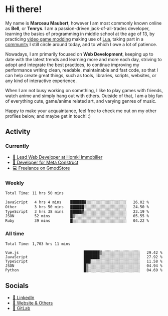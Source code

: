 # Hi there!

My name is **Marceau Maubert**, however I am most commonly known online as **Bell**, or **Tenrys**. I am a passion-driven jack-of-all-trades developer, learning the basics of programming in middle school at the age of 13, by practicing [video game modding](https://garrysmod.com) making use of [Lua](https://lua.org), taking part in a [community](https://metastruct.net) I still circle around today, and to which I owe a lot of patience.

Nowadays, I am primarily focused on **Web Development**, keeping up to date with the latest trends and learning more and more each day, striving to adopt  and integrate the best practices, to continue improving my performance writing clean, readable, maintainable and fast code, so that I can help create great things, such as tools, libraries, scripts, websites, or any kind of interactive experience.

When I am not busy working on something, I like to play games with friends, watch anime and simply hang out with others. Outside of that, I am a big fan of everything cute, game/anime related art, and varying genres of music.

Happy to make your acquaintance, feel free to check me out on my other profiles below, and maybe get in touch! :)

## Activity

### Currently

- [🏢 Lead Web Developer at Homki Immobilier](https://homki-immobilier.com)
- [🎈 Developer for Meta Construct](https://metastruct.net)
- [💻 Freelance on GmodStore](https://www.gmodstore.com/users/Tenrys)

### Weekly
<!--START_SECTION:wakaWeekly-->

```txt
Total Time: 11 hrs 50 mins

JavaScript   4 hrs 4 mins    ██████▓░░░░░░░░░░░░░░░░░░   26.02 %
Other        3 hrs 50 mins   ██████░░░░░░░░░░░░░░░░░░░   24.50 %
TypeScript   3 hrs 38 mins   █████▓░░░░░░░░░░░░░░░░░░░   23.19 %
JSON         52 mins         █▒░░░░░░░░░░░░░░░░░░░░░░░   05.55 %
Ruby         39 mins         █░░░░░░░░░░░░░░░░░░░░░░░░   04.22 %
```

<!--END_SECTION:wakaWeekly-->

### All time
<!--START_SECTION:wakaTotal-->

```text
Total Time: 1,703 hrs 11 mins

Vue.js                             ███████▒░░░░░░░░░░░░░░░░░   29.42 %
JavaScript                         ███████░░░░░░░░░░░░░░░░░░   27.92 %
TypeScript                         ███░░░░░░░░░░░░░░░░░░░░░░   11.58 %
JSON                               █▒░░░░░░░░░░░░░░░░░░░░░░░   04.94 %
Python                             █▒░░░░░░░░░░░░░░░░░░░░░░░   04.69 %
```

<!--END_SECTION:wakaTotal-->

## Socials

- [👔 LinkedIn](https://www.linkedin.com/in/marceau-maubert)
- [🔗 Website & Others](https://bell.moe)
- [🦊 GitLab](https://gitlab.com/Tenrys)
